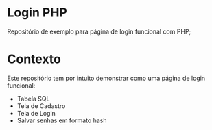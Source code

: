 # Login PHP

Repositório de exemplo para página de login funcional com PHP;

# Contexto

Este repositório tem por intuito demonstrar como uma página de login funcional:
<ul>
    <li>Tabela SQL</li>
    <li>Tela de Cadastro</li>
    <li>Tela de Login</li>
    <li>Salvar senhas em formato hash</li>
</ul>
